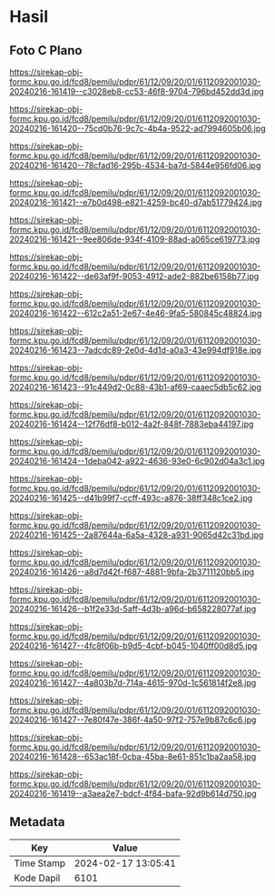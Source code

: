 # Hasil

## Foto C Plano

https://sirekap-obj-formc.kpu.go.id/fcd8/pemilu/pdpr/61/12/09/20/01/6112092001030-20240216-161419--c3028eb8-cc53-46f8-9704-796bd452dd3d.jpg

https://sirekap-obj-formc.kpu.go.id/fcd8/pemilu/pdpr/61/12/09/20/01/6112092001030-20240216-161420--75cd0b76-9c7c-4b4a-9522-ad7994605b06.jpg

https://sirekap-obj-formc.kpu.go.id/fcd8/pemilu/pdpr/61/12/09/20/01/6112092001030-20240216-161420--78cfad16-295b-4534-ba7d-5844e956fd06.jpg

https://sirekap-obj-formc.kpu.go.id/fcd8/pemilu/pdpr/61/12/09/20/01/6112092001030-20240216-161421--e7b0d498-e821-4259-bc40-d7ab51779424.jpg

https://sirekap-obj-formc.kpu.go.id/fcd8/pemilu/pdpr/61/12/09/20/01/6112092001030-20240216-161421--9ee806de-934f-4109-88ad-a065ce619773.jpg

https://sirekap-obj-formc.kpu.go.id/fcd8/pemilu/pdpr/61/12/09/20/01/6112092001030-20240216-161422--de63af9f-9053-4912-ade2-882be6158b77.jpg

https://sirekap-obj-formc.kpu.go.id/fcd8/pemilu/pdpr/61/12/09/20/01/6112092001030-20240216-161422--612c2a51-2e67-4e46-9fa5-580845c48824.jpg

https://sirekap-obj-formc.kpu.go.id/fcd8/pemilu/pdpr/61/12/09/20/01/6112092001030-20240216-161423--7adcdc89-2e0d-4d1d-a0a3-43e994df918e.jpg

https://sirekap-obj-formc.kpu.go.id/fcd8/pemilu/pdpr/61/12/09/20/01/6112092001030-20240216-161423--91c449d2-0c88-43b1-af69-caaec5db5c62.jpg

https://sirekap-obj-formc.kpu.go.id/fcd8/pemilu/pdpr/61/12/09/20/01/6112092001030-20240216-161424--12f76df8-b012-4a2f-848f-7883eba44197.jpg

https://sirekap-obj-formc.kpu.go.id/fcd8/pemilu/pdpr/61/12/09/20/01/6112092001030-20240216-161424--1deba042-a922-4636-93e0-6c902d04a3c1.jpg

https://sirekap-obj-formc.kpu.go.id/fcd8/pemilu/pdpr/61/12/09/20/01/6112092001030-20240216-161425--d41b99f7-ccff-493c-a876-38ff348c1ce2.jpg

https://sirekap-obj-formc.kpu.go.id/fcd8/pemilu/pdpr/61/12/09/20/01/6112092001030-20240216-161425--2a87644a-6a5a-4328-a931-9065d42c31bd.jpg

https://sirekap-obj-formc.kpu.go.id/fcd8/pemilu/pdpr/61/12/09/20/01/6112092001030-20240216-161426--a8d7d42f-f687-4881-9bfa-2b3711120bb5.jpg

https://sirekap-obj-formc.kpu.go.id/fcd8/pemilu/pdpr/61/12/09/20/01/6112092001030-20240216-161426--b1f2e33d-5aff-4d3b-a96d-b658228077af.jpg

https://sirekap-obj-formc.kpu.go.id/fcd8/pemilu/pdpr/61/12/09/20/01/6112092001030-20240216-161427--4fc8f06b-b9d5-4cbf-b045-1040ff00d8d5.jpg

https://sirekap-obj-formc.kpu.go.id/fcd8/pemilu/pdpr/61/12/09/20/01/6112092001030-20240216-161427--4a803b7d-714a-4615-970d-1c561814f2e8.jpg

https://sirekap-obj-formc.kpu.go.id/fcd8/pemilu/pdpr/61/12/09/20/01/6112092001030-20240216-161427--7e80f47e-386f-4a50-97f2-757e9b87c6c6.jpg

https://sirekap-obj-formc.kpu.go.id/fcd8/pemilu/pdpr/61/12/09/20/01/6112092001030-20240216-161428--653ac18f-0cba-45ba-8e61-851c1ba2aa58.jpg

https://sirekap-obj-formc.kpu.go.id/fcd8/pemilu/pdpr/61/12/09/20/01/6112092001030-20240216-161419--a3aea2e7-bdcf-4f84-bafa-92d9b614d750.jpg


## Metadata

| Key        | Value               |
| ---------- | ------------------- |
| Time Stamp | 2024-02-17 13:05:41 |
| Kode Dapil | 6101                |



